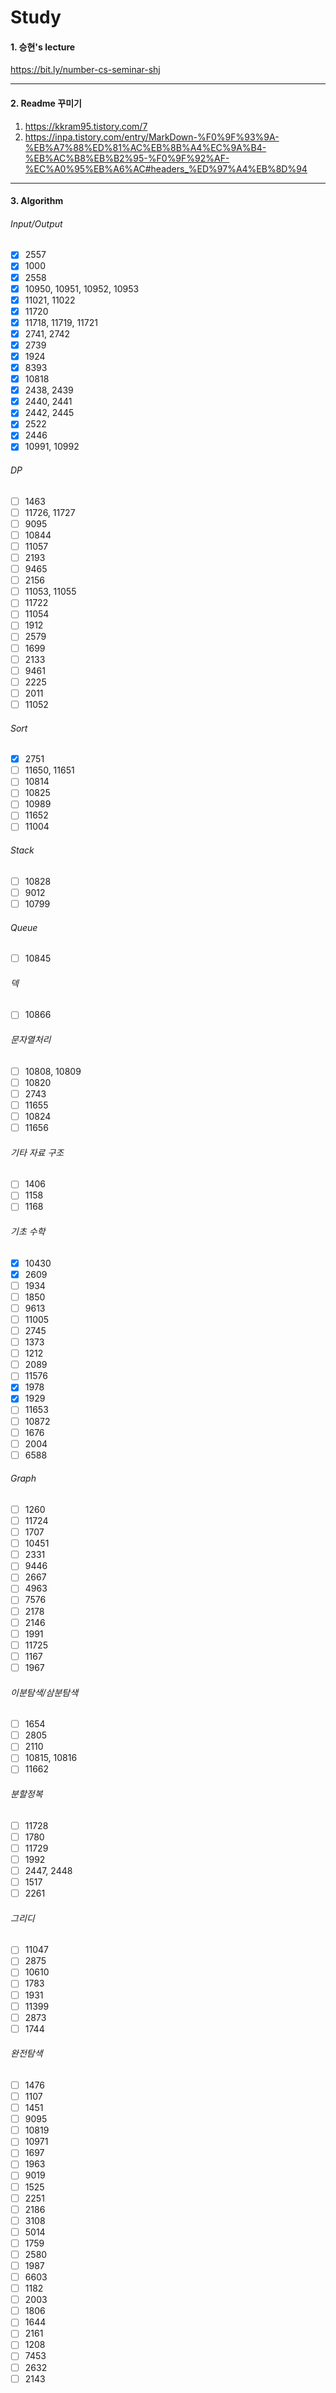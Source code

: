 # Study

#### 1. 승현's lecture
https://bit.ly/number-cs-seminar-shj<br>
*****
#### 2. Readme 꾸미기
1. https://kkram95.tistory.com/7
2. https://inpa.tistory.com/entry/MarkDown-%F0%9F%93%9A-%EB%A7%88%ED%81%AC%EB%8B%A4%EC%9A%B4-%EB%AC%B8%EB%B2%95-%F0%9F%92%AF-%EC%A0%95%EB%A6%AC#headers_%ED%97%A4%EB%8D%94

*****
#### 3. Algorithm <br>
###### Input/Output
- [x] 2557
- [x] 1000
- [x] 2558
- [x] 10950, 10951, 10952, 10953
- [x] 11021, 11022
- [x] 11720
- [x] 11718, 11719, 11721
- [x] 2741, 2742
- [x] 2739
- [x] 1924
- [x] 8393
- [x] 10818
- [x] 2438, 2439
- [x] 2440, 2441
- [x] 2442, 2445
- [x] 2522
- [x] 2446
- [x] 10991, 10992
###### DP
- [ ] 1463
- [ ] 11726, 11727
- [ ] 9095
- [ ] 10844
- [ ] 11057
- [ ] 2193
- [ ] 9465
- [ ] 2156
- [ ] 11053, 11055
- [ ] 11722
- [ ] 11054
- [ ] 1912
- [ ] 2579
- [ ] 1699
- [ ] 2133
- [ ] 9461
- [ ] 2225
- [ ] 2011
- [ ] 11052
###### Sort
- [x] 2751
- [ ] 11650, 11651
- [ ] 10814
- [ ] 10825
- [ ] 10989
- [ ] 11652
- [ ] 11004
###### Stack
- [ ] 10828
- [ ] 9012
- [ ] 10799
###### Queue
- [ ] 10845
###### 덱
- [ ] 10866
###### 문자열처리
- [ ] 10808, 10809
- [ ] 10820
- [ ] 2743
- [ ] 11655
- [ ] 10824
- [ ] 11656
###### 기타 자료 구조
- [ ] 1406
- [ ] 1158
- [ ] 1168
###### 기초 수학
- [x] 10430
- [x] 2609
- [ ] 1934
- [ ] 1850
- [ ] 9613
- [ ] 11005
- [ ] 2745
- [ ] 1373
- [ ] 1212
- [ ] 2089
- [ ] 11576
- [x] 1978
- [x] 1929
- [ ] 11653
- [ ] 10872
- [ ] 1676
- [ ] 2004
- [ ] 6588
###### Graph
- [ ] 1260
- [ ] 11724
- [ ] 1707
- [ ] 10451
- [ ] 2331
- [ ] 9446
- [ ] 2667
- [ ] 4963
- [ ] 7576
- [ ] 2178
- [ ] 2146
- [ ] 1991
- [ ] 11725
- [ ] 1167
- [ ] 1967
###### 이분탐색/삼분탐색
- [ ] 1654
- [ ] 2805
- [ ] 2110
- [ ] 10815, 10816
- [ ] 11662
###### 분할정복
- [ ] 11728
- [ ] 1780
- [ ] 11729
- [ ] 1992
- [ ] 2447, 2448
- [ ] 1517
- [ ] 2261
###### 그리디
- [ ] 11047
- [ ] 2875
- [ ] 10610
- [ ] 1783
- [ ] 1931
- [ ] 11399
- [ ] 2873
- [ ] 1744
###### 완전탐색
- [ ] 1476
- [ ] 1107
- [ ] 1451
- [ ] 9095
- [ ] 10819
- [ ] 10971
- [ ] 1697
- [ ] 1963
- [ ] 9019
- [ ] 1525
- [ ] 2251
- [ ] 2186
- [ ] 3108
- [ ] 5014
- [ ] 1759
- [ ] 2580
- [ ] 1987
- [ ] 6603
- [ ] 1182
- [ ] 2003
- [ ] 1806
- [ ] 1644
- [ ] 2161
- [ ] 1208
- [ ] 7453
- [ ] 2632
- [ ] 2143
